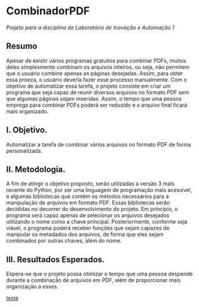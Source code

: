# CombinadorPDF
 _Projeto para a disciplina de Laboratório de Inovação e Automação 1_

## **Resumo**
Apesar de existir vários programas gratuitos para combinar PDFs, muitos deles simplesmente combinam os arquivos inteiros, ou seja, não permitem que o usuário combine apenas as páginas  desejadas. Assim, para obter essa proeza, o usuário deveria fazer esse processo manualmente. Com o objetivo de automatizar essa tarefa, o projeto consiste em criar um programa que seja capaz de reunir diversos arquivos no formato PDF sem que algumas páginas sejam inseridas. Assim, o tempo que uma pessoa emprega para combinar PDFs poderá ser reduzido e o arquivo final ficará mais organizado.


## **I. Objetivo.**
Automatizar a tarefa de combinar vários arquivos no formato PDF de forma personalizada.


## **II. Metodologia.**
A fim de atingir o objetivo proposto, serão utilizadas a versão 3 mais recente do Python, por ser uma linguagem de programação mais acessível, e algumas bibliotecas que contém os métodos necessários para a manipulação de arquivos em formato PDF. Essas bibliotecas serão decididas no decorrer do desenvolvimento do projeto.
Em princípio, o programa será capaz apenas de selecionar os arquivos desejados utilizando o nome como a chave principal. Posteriormente, conforme seja viável, o programa poderá receber funções que sejam capazes de manipular os metadados dos arquivos, de forma que eles sejam combinados por outras chaves, além do nome.


## **III. Resultados Esperados.**
Espera-se que o projeto possa otimizar o tempo que uma pessoa despende durante a combinação de arquivos em PDF, além de proporcionar mais organização a esses.

[teste](/docs/README.md)
